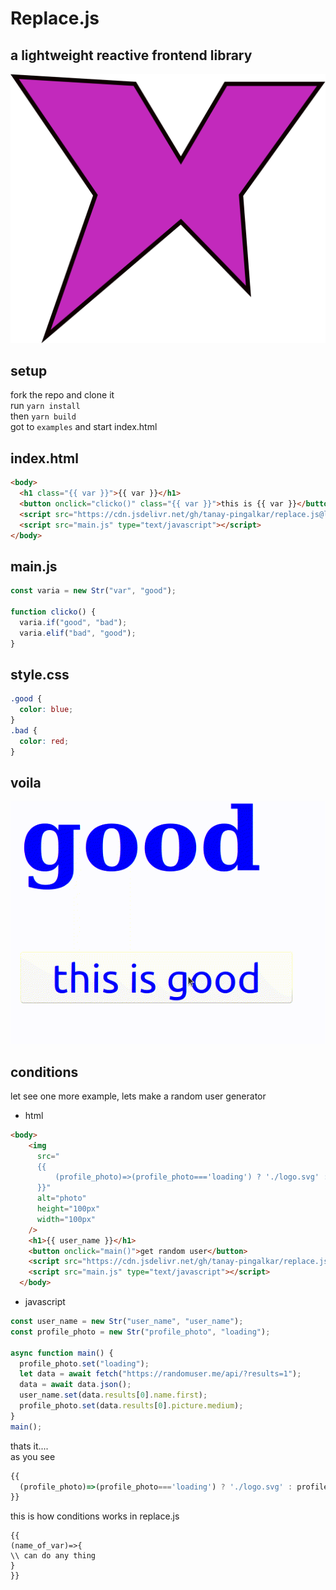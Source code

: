 # Replace.js

## a lightweight reactive frontend library

![logo](https://github.com/tanay-pingalkar/replace.js/blob/main/example/logo.svg)

## setup

fork the repo and clone it <br>
run `yarn install` <br>
then `yarn build` <br>
got to `examples` and start index.html

## index.html

```html
<body>
  <h1 class="{{ var }}">{{ var }}</h1>
  <button onclick="clicko()" class="{{ var }}">this is {{ var }}</button>
  <script src="https://cdn.jsdelivr.net/gh/tanay-pingalkar/replace.js@latest/dist/bundle.js" type="text/javascript"></script>
  <script src="main.js" type="text/javascript"></script>
</body>
```

## main.js

```javascript
const varia = new Str("var", "good");

function clicko() {
  varia.if("good", "bad");
  varia.elif("bad", "good");
}
```

## style.css

```css
.good {
  color: blue;
}
.bad {
  color: red;
}
```

## voila

![video](https://github.com/tanay-pingalkar/replace.js/blob/37caf7c52c3ecce60d7fed25bc55a1f5f5d12852/Screencast%202021-04-19%2011%2033%2032.gif)

## conditions
let see one more example, lets make a random user generator
- html
``` html
<body>
    <img
      src="
      {{ 
          (profile_photo)=>(profile_photo==='loading') ? './logo.svg' : profile_photo
      }}"
      alt="photo"
      height="100px"
      width="100px"
    />
    <h1>{{ user_name }}</h1>
    <button onclick="main()">get random user</button>
    <script src="https://cdn.jsdelivr.net/gh/tanay-pingalkar/replace.js@latest/dist/bundle.js" type="text/javascript"></script>
    <script src="main.js" type="text/javascript"></script>
  </body>
```
- javascript
``` javascript
const user_name = new Str("user_name", "user_name");
const profile_photo = new Str("profile_photo", "loading");

async function main() {
  profile_photo.set("loading");
  let data = await fetch("https://randomuser.me/api/?results=1");
  data = await data.json();
  user_name.set(data.results[0].name.first);
  profile_photo.set(data.results[0].picture.medium);
}
main();
```
thats it....<br>
as you see
``` javascript
{{ 
  (profile_photo)=>(profile_photo==='loading') ? './logo.svg' : profile_photo
}}
```
this is how conditions works in replace.js

```javscript
{{
(name_of_var)=>{
\\ can do any thing
}
}}
```
